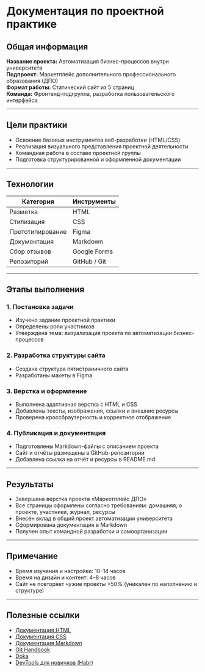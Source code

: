# Документация по проектной практике

## Общая информация

**Название проекта:** Автоматизация бизнес-процессов внутри университета  
**Подпроект:** Маркетплейс дополнительного профессионального образования (ДПО)  
**Формат работы:** Статический сайт из 5 страниц  
**Команда:** Фронтенд-подгруппа, разработка пользовательского интерфейса

---

## Цели практики

- Освоение базовых инструментов веб-разработки (HTML/CSS)
- Реализация визуального представления проектной деятельности
- Командная работа в составе проектной группы
- Подготовка структурированной и оформленной документации

---

## Технологии

| Категория         | Инструменты      |
|------------------|------------------|
| Разметка         | HTML             |
| Стилизация       | CSS              |
| Прототипирование | Figma            |
| Документация     | Markdown         |
| Сбор отзывов     | Google Forms     |
| Репозиторий      | GitHub / Git     |

---

## Этапы выполнения

### 1. Постановка задачи

- Изучено задание проектной практики
- Определены роли участников
- Утверждена тема: визуализация проекта по автоматизации бизнес-процессов

### 2. Разработка структуры сайта

- Создана структура пятистраничного сайта
- Разработаны макеты в Figma

### 3. Верстка и оформление

- Выполнена адаптивная верстка с HTML и CSS
- Добавлены тексты, изображения, ссылки и внешние ресурсы
- Проверена кроссбраузерность и корректное отображение

### 4. Публикация и документация

- Подготовлены Markdown-файлы с описанием проекта
- Сайт и отчёты размещены в GitHub-репозитории
- Добавлена ссылка на отчёт и ресурсы в README.md

---

## Результаты

- Завершена верстка проекта «Маркетплейс ДПО»
- Все страницы оформлены согласно требованиям: домашняя, о проекте, участники, журнал, ресурсы
- Внесён вклад в общий проект автоматизации университета
- Сформирована документация в Markdown
- Получен опыт командной разработки и самоорганизации

---

## Примечание

- Время изучения и настройки: 10–14 часов  
- Время на дизайн и контент: 4–8 часов  
- Сайт не повторяет чужие проекты >50% (уникален по наполнению и структуре)

---

## Полезные ссылки

- [Документация HTML](https://developer.mozilla.org/ru/docs/Web/HTML)
- [Документация CSS](https://developer.mozilla.org/ru/docs/Web/CSS)
- [Документация Markdown](https://ru.hexlet.io/lesson_filters/markdown)
- [Git Handbook](https://git-scm.com/book/ru/v2)
- [Doka](https://doka.guide/)
- [DevTools для новичков (Habr)](https://habr.com/ru/articles/548898/)

